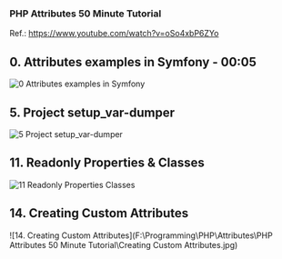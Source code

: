 ### PHP Attributes 50 Minute Tutorial

Ref.: https://www.youtube.com/watch?v=oSo4xbP6ZYo

## 0. Attributes examples in Symfony - 00:05
   
![0  Attributes examples in Symfony](https://github.com/y0vche/attributes-in-php/assets/70894119/d0a31f54-69eb-48d1-9575-3edfe22c0297)

## 5. Project setup_var-dumper

![5  Project setup_var-dumper](https://github.com/y0vche/attributes-in-php/assets/70894119/07348672-569e-4cbd-9730-9693b917c856)

## 11. Readonly Properties & Classes

![11  Readonly Properties   Classes](https://github.com/y0vche/attributes-in-php/assets/70894119/b6864172-2af6-4648-a712-1623b44c596d)

## 14. Creating Custom Attributes

![14. Creating Custom Attributes](F:\Programming\PHP\Attributes\PHP Attributes 50 Minute Tutorial\Creating Custom Attributes.jpg)